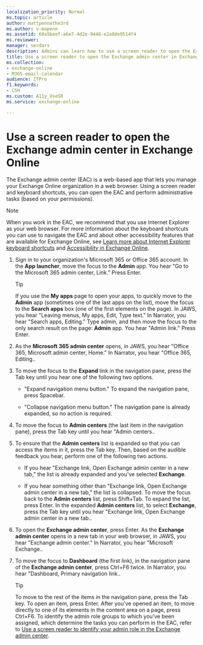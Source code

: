 ```yaml
---
localization_priority: Normal
ms.topic: article
author: mattpennathe3rd
ms.author: v-mapenn
ms.assetid: 69a5beef-a6e7-4d2e-9446-e2a0de9514f4
ms.reviewer: 
manager: serdars
description: Admins can learn how to use a screen reader to open the Exchange admin center (EAC) in Exchange Online.
title: Use a screen reader to open the Exchange admin center in Exchange Online
ms.collection: 
- exchange-online
- M365-email-calendar
audience: ITPro
f1.keywords:
- CSH
ms.custom: A11y_UseSR
ms.service: exchange-online

---
```


# Use a screen reader to open the Exchange admin center in Exchange Online

The Exchange admin center (EAC) is a web-based app that lets you manage your Exchange Online organization in a web browser. Using a screen reader and keyboard shortcuts, you can open the EAC and perform administrative tasks (based on your permissions).

> [!NOTE]
> When you work in the EAC, we recommend that you use Internet Explorer as your web browser. For more information about the keyboard shortcuts you can use to navigate the EAC and about other accessibility features that are available for Exchange Online, see [Learn more about Internet Explorer keyboard shortcuts](https://support.microsoft.com/help/15363/) and [Accessibility in Exchange Online](accessibility.md).

1. Sign in to your organization's Microsoft 365 or Office 365 account. In the **App launcher**, move the focus to the **Admin** app. You hear "Go to the Microsoft 365 admin center, Link." Press Enter.

   > [!TIP]
   > If you use the **My apps** page to open your apps, to quickly move to the **Admin** app (sometimes one of the last apps on the list), move the focus to the **Search apps** box (one of the first elements on the page). In JAWS, you hear "Leaving menus, My apps, Edit, Type text." In Narrator, you hear "Search apps, Editing." Type admin, and then move the focus to the only search result on the page: **Admin** app. You hear "Admin link." Press Enter.

2. As the **Microsoft 365 admin center** opens, in JAWS, you hear "Office 365, Microsoft admin center, Home." In Narrator, you hear "Office 365, Editing..

3. To move the focus to the **Expand** link in the navigation pane, press the Tab key until you hear one of the following two options.

   - "Expand navigation menu button." To expand the navigation pane, press Spacebar.

   - "Collapse navigation menu button." The navigation pane is already expanded, so no action is required.

4. To move the focus to **Admin centers** (the last item in the navigation pane), press the Tab key until you hear "Admin centers..

5. To ensure that the **Admin centers** list is expanded so that you can access the items in it, press the Tab key. Then, based on the audible feedback you hear, perform one of the following two actions.

   - If you hear "Exchange link, Open Exchange admin center in a new tab," the list is already expanded and you've selected **Exchange**.

   - If you hear something other than "Exchange link, Open Exchange admin center in a new tab," the list is collapsed. To move the focus back to the **Admin centers** list, press Shift+Tab. To expand the list, press Enter. In the expanded **Admin centers** list, to select **Exchange**, press the Tab key until you hear "Exchange link, Open Exchange admin center in a new tab..

6. To open the **Exchange admin center**, press Enter. As the **Exchange admin center** opens in a new tab in your web browser, in JAWS, you hear "Exchange admin center." In Narrator, you hear "Microsoft Exchange..

7. To move the focus to **Dashboard** (the first link), in the navigation pane of the **Exchange admin center**, press Ctrl+F6 twice. In Narrator, you hear "Dashboard, Primary navigation link..

   > [!TIP]
   > To move to the rest of the items in the navigation pane, press the Tab key. To open an item, press Enter. After you've opened an item, to move directly to one of its elements in the content area on a page, press Ctrl+F6. To identify the admin role groups to which you've been assigned, which determine the tasks you can perform in the EAC, refer to [Use a screen reader to identify your admin role in the Exchange admin center](use-screen-reader-to-identify-admin-role-in-exchange-admin-center.md).
